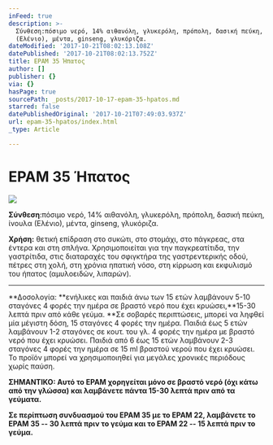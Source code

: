 ```yaml
---
inFeed: true
description: >-
  Σύνθεση:πόσιμο νερό, 14% αιθανόλη, γλυκερόλη, πρόπολη, δασική πεύκη, ίνουλα
  (Ελένιο), μέντα, ginseng, γλυκόριζα.
dateModified: '2017-10-21T08:02:13.108Z'
datePublished: '2017-10-21T08:02:13.752Z'
title: EPAM 35 Ήπατος
author: []
publisher: {}
via: {}
hasPage: true
sourcePath: _posts/2017-10-17-epam-35-hpatos.md
starred: false
datePublishedOriginal: '2017-10-21T07:49:03.937Z'
url: epam-35-hpatos/index.html
_type: Article

---
```

# EPAM 35 Ήπατος
![](https://the-grid-user-content.s3-us-west-2.amazonaws.com/8e7f73dd-d611-48d0-9715-4bc6af60965f.jpg)

**Σύνθεση**:πόσιμο νερό, 14% αιθανόλη, γλυκερόλη, πρόπολη, δασική πεύκη, ίνουλα (Ελένιο), μέντα, ginseng, γλυκόριζα.

**Χρήση:** θετική επίδραση στο συκώτι, στο στομάχι, στο πάγκρεας, στα έντερα και στη σπλήνα. Χρησιμοποιείται για την παγκρεατίτιδα, την γαστρίτιδα, στις διαταραχές του σφιγκτήρα της γαστρεντερικής οδού, πέτρες στη χολή, στη χρόνια ηπατική νόσο, στη κίρρωση και εκφυλισμό του ήπατος (αμυλοειδών, λιπαρών).

---

**Δοσολογία: **ενήλικες και παιδιά άνω των 15 ετών λαμβάνουν 5-10 σταγόνες 4 φορές την ημέρα σε βραστό νερό που έχει κρυώσει,**15-30 λεπτά πριν από κάθε γεύμα. **Σε σοβαρές περιπτώσεις, μπορεί να ληφθεί μία μέγιστη δόση, 15 σταγόνες 4 φορές την ημέρα. Παιδιά έως 5 ετών λαμβάνουν 1-2 σταγόνες σε κουτ. του γλ. 4 φορές την ημέρα με βραστό νερό που έχει κρυώσει. Παιδιά από 6 έως 15 ετών λαμβάνουν 2-3 σταγόνες 4 φορές την ημέρα σε 15 ml βραστού νερού που έχει κρυώσει. Το προϊόν μπορεί να χρησιμοποιηθεί για μεγάλες χρονικές περιόδους χωρίς παύση.

**ΣΗΜΑΝΤΙΚΟ: Αυτό το EPAM χορηγείται μόνο σε βραστό νερό (όχι κάτω από την γλώσσα) και λαμβάνετε πάντα 15-30 λεπτά πριν από τα γεύματα.**

**Σε περίπτωση συνδυασμού του EPAM 35 με το EPAM 22, λαμβάνετε το EPAM 35 -- 30 λεπτά πριν το γεύμα και το EPAM 22 -- 15 λεπτά πριν το γεύμα.**